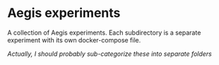 # Aegis experiments

A collection of Aegis experiments. Each subdirectory is a separate experiment with its own docker-compose file.

*Actually, I should probably sub-categorize these into separate folders*
